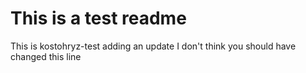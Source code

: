# This is a test readme

This is kostohryz-test adding an update
I don't think you should have changed this line
